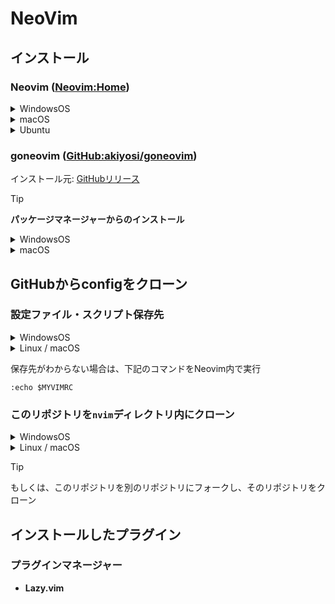 # NeoVim
## インストール
### Neovim ([Neovim:Home](https://neovim.io/))
<details>
<summary>WindowsOS</summary>
  
```
winget neovim.neovim
```
</details>
<details>
<summary>macOS</summary>
  
```
$ brew install neovim
```
</details>
<details>
<summary>Ubuntu</summary>

```
sudo apt-get install neovim
```
</details>

### goneovim ([GitHub:akiyosi/goneovim](https://github.com/akiyosi/goneovim))
インストール元: [GitHubリリース](https://github.com/akiyosi/goneovim/releases)
> [!TIP]
> **パッケージマネージャーからのインストール**
> <details>
> <summary>WindowsOS</summary>
> 
> ```
> scoop bucket add extras
> scoop install goneovim
> ```
> or
>
> ```
> scoop bucket add versions
> scoop install goneovim-nightly
> ```
> </details>
> <details>
> <summary>macOS</summary>
> 
> ```
> brew install --cask goneovim
> ```
> </details>

## GitHubからconfigをクローン
### 設定ファイル・スクリプト保存先
<details>
<summary>WindowsOS</summary>

```
%localappdata%\nvim\
```
</details>
<details>
<summary>Linux / macOS </summary>

```
~\.config\nvim\
```
</details>

保存先がわからない場合は、下記のコマンドをNeovim内で実行
```
:echo $MYVIMRC
```

### このリポジトリを```nvim```ディレクトリ内にクローン
<details>
<summary>WindowsOS</summary>

```
git clone https://github.com/koya0228/nvim.git "%localappdata%\nvim"
```
</details>
<details>
<summary>Linux / macOS</summary>

```
git clone https://github.com/koya0228/nvim.git "${XDG_CONFIG_HOME:-$HOME/.config}"/nvim
```
</details>

> [!TIP]
> もしくは、このリポジトリを別のリポジトリにフォークし、そのリポジトリをクローン

## インストールしたプラグイン
### プラグインマネージャー
- **Lazy.vim**
